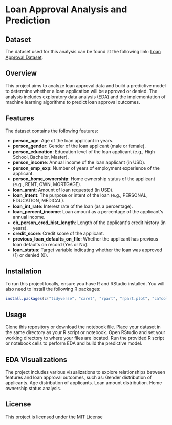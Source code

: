 # Loan Approval Analysis and Prediction
## Dataset
The dataset used for this analysis can be found at the following link: [Loan Approval Dataset](https://shorturl.at/CuIXE).

## Overview
This project aims to analyze loan approval data and build a predictive model to determine whether a loan application will be approved or denied. The analysis includes exploratory data analysis (EDA) and the implementation of machine learning algorithms to predict loan approval outcomes.

## Features
The dataset contains the following features:

- **person_age**: Age of the loan applicant in years.
- **person_gender**: Gender of the loan applicant (male or female).
- **person_education**: Education level of the loan applicant (e.g., High School, Bachelor, Master).
- **person_income**: Annual income of the loan applicant (in USD).
- **person_emp_exp**: Number of years of employment experience of the applicant.
- **person_home_ownership**: Home ownership status of the applicant (e.g., RENT, OWN, MORTGAGE).
- **loan_amnt**: Amount of loan requested (in USD).
- **loan_intent**: The purpose or intent of the loan (e.g., PERSONAL, EDUCATION, MEDICAL).
- **loan_int_rate**: Interest rate of the loan (as a percentage).
- **loan_percent_income**: Loan amount as a percentage of the applicant's annual income.
- **cb_person_cred_hist_length**: Length of the applicant's credit history (in years).
- **credit_score**: Credit score of the applicant.
- **previous_loan_defaults_on_file**: Whether the applicant has previous loan defaults on record (Yes or No).
- **loan_status**: Target variable indicating whether the loan was approved (1) or denied (0).

## Installation
To run this project locally, ensure you have R and RStudio installed. You will also need to install the following R packages:

```r
install.packages(c("tidyverse", "caret", "rpart", "rpart.plot", "caTools"))
```
## Usage
Clone this repository or download the notebook file.
Place your dataset in the same directory as your R script or notebook.
Open RStudio and set your working directory to where your files are located.
Run the provided R script or notebook cells to perform EDA and build the predictive model.

## EDA Visualizations
The project includes various visualizations to explore relationships between features and loan approval outcomes, such as:
Gender distribution of applicants.
Age distribution of applicants.
Loan amount distribution.
Home ownership status analysis.

## License
This project is licensed under the MIT License 
